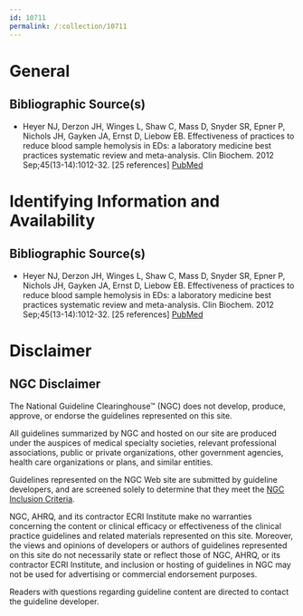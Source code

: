 ```yaml
---
id: 10711
permalink: /:collection/10711
---
```


# General

## Bibliographic Source(s)

- Heyer NJ, Derzon JH, Winges L, Shaw C, Mass D, Snyder SR, Epner P, Nichols JH, Gayken JA, Ernst D, Liebow EB. Effectiveness of practices to reduce blood sample hemolysis in EDs: a laboratory medicine best practices systematic review and meta-analysis. Clin Biochem. 2012 Sep;45(13-14):1012-32. [25 references] [ PubMed ](http://www.ncbi.nlm.nih.gov/entrez/query.fcgi?cmd=Retrieve&db=pubmed&dopt=Abstract&list_uids=22968086)

# Identifying Information and Availability

## Bibliographic Source(s)

- Heyer NJ, Derzon JH, Winges L, Shaw C, Mass D, Snyder SR, Epner P, Nichols JH, Gayken JA, Ernst D, Liebow EB. Effectiveness of practices to reduce blood sample hemolysis in EDs: a laboratory medicine best practices systematic review and meta-analysis. Clin Biochem. 2012 Sep;45(13-14):1012-32. [25 references] [ PubMed ](http://www.ncbi.nlm.nih.gov/entrez/query.fcgi?cmd=Retrieve&db=pubmed&dopt=Abstract&list_uids=22968086)

# Disclaimer

## NGC Disclaimer

The National Guideline Clearinghouse™ (NGC) does not develop, produce, approve, or endorse the guidelines represented on this site.

All guidelines summarized by NGC and hosted on our site are produced under the auspices of medical specialty societies, relevant professional associations, public or private organizations, other government agencies, health care organizations or plans, and similar entities.

Guidelines represented on the NGC Web site are submitted by guideline developers, and are screened solely to determine that they meet the [NGC Inclusion Criteria](/help-and-about/summaries/inclusion-criteria).

NGC, AHRQ, and its contractor ECRI Institute make no warranties concerning the content or clinical efficacy or effectiveness of the clinical practice guidelines and related materials represented on this site. Moreover, the views and opinions of developers or authors of guidelines represented on this site do not necessarily state or reflect those of NGC, AHRQ, or its contractor ECRI Institute, and inclusion or hosting of guidelines in NGC may not be used for advertising or commercial endorsement purposes.

Readers with questions regarding guideline content are directed to contact the guideline developer.

